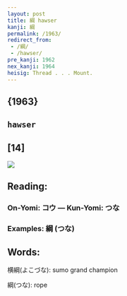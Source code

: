 ```yaml
---
layout: post
title: 綱 hawser
kanji: 綱
permalink: /1963/
redirect_from:
 - /綱/
 - /hawser/
pre_kanji: 1962
nex_kanji: 1964
heisig: Thread . . . Mount.
---
```


## {1963}

## `hawser`

## [14]

<div class="stroke"><img src="E7B6B1.png" /></div>

## Reading:

### On-Yomi: コウ &mdash; Kun-Yomi: つな

### Examples: 綱 (つな)

## Words:

横綱(よこづな): sumo grand champion

綱(つな): rope
